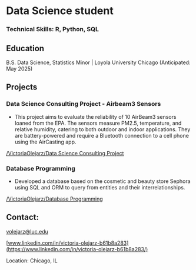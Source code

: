 # Data Science student


### Technical Skills: R, Python, SQL


## Education
B.S. Data Science, Statistics Minor | Loyola University Chicago (Anticipated: May 2025)


## Projects

### Data Science Consulting Project - Airbeam3 Sensors
- This project aims to evaluate the reliability of 10 AirBeam3 sensors loaned from the EPA. The sensors measure PM2.5, temperature, and relative humidity, catering to both outdoor and indoor applications. They are battery-powered and require a Bluetooth connection to a cell phone using the AirCasting app. 

[/VictoriaOlejarz/Data Science Consulting Project](https://github.com/VictoriaOlejarz/Data-science-consulting)

### Database Programming
- Developed a database based on the cosmetic and beauty store Sephora using SQL and ORM to query from entities and their interrelationships.

[/VictoriaOlejarz/Database Programming](https://github.com/VictoriaOlejarz/Database-Programming)


## Contact: 

volejarz@luc.edu

[www.linkedin.com/in/victoria-olejarz-b61b8a283](https://www.linkedin.com/in/victoria-olejarz-b61b8a283/)

 Location: Chicago, IL
